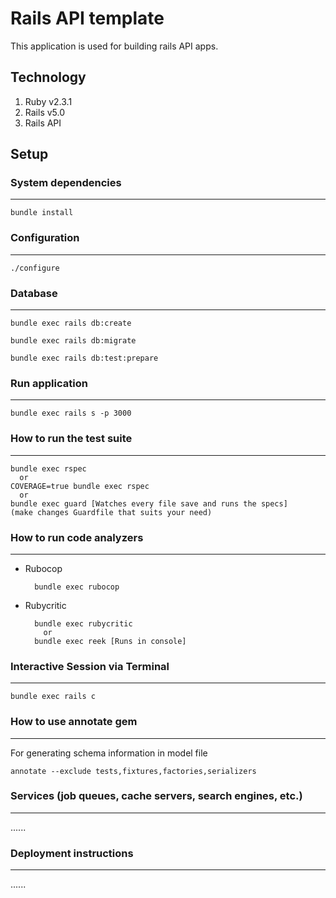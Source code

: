 Rails API template
=========

This application is used for building rails API apps.

## Technology

1. Ruby v2.3.1
2. Rails v5.0
3. Rails API

## Setup
### System dependencies
---------------------------------------------------

    bundle install

### Configuration
---------------------------------------------------

    ./configure

### Database
---------------------------------------------------

    bundle exec rails db:create

    bundle exec rails db:migrate

    bundle exec rails db:test:prepare

### Run application
---------------------------------------------------

    bundle exec rails s -p 3000

### How to run the test suite
---------------------------------------------------

    bundle exec rspec
      or
    COVERAGE=true bundle exec rspec
      or
    bundle exec guard [Watches every file save and runs the specs]
    (make changes Guardfile that suits your need)

### How to run code analyzers
---------------------------------------------------

* Rubocop

        bundle exec rubocop

* Rubycritic

        bundle exec rubycritic
          or
        bundle exec reek [Runs in console]

### Interactive Session via Terminal
---------------------------------------------------

    bundle exec rails c

### How to use annotate gem
---------------------------------------------------

For generating schema information in model file

    annotate --exclude tests,fixtures,factories,serializers

### Services (job queues, cache servers, search engines, etc.)
---------------------------------------------------

  ......

### Deployment instructions
---------------------------------------------------

  ......
